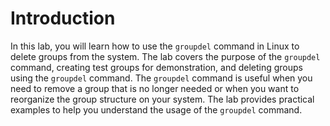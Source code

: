 # Introduction

In this lab, you will learn how to use the `groupdel` command in Linux to delete groups from the system. The lab covers the purpose of the `groupdel` command, creating test groups for demonstration, and deleting groups using the `groupdel` command. The `groupdel` command is useful when you need to remove a group that is no longer needed or when you want to reorganize the group structure on your system. The lab provides practical examples to help you understand the usage of the `groupdel` command.
